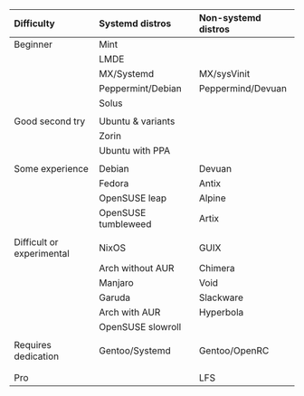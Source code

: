 | Difficulty   | Systemd distros    | Non-systemd distros |
| :--------    | :---------------   | :------------------ |
| Beginner     | Mint               |                     |
|              | LMDE               |                     |
|              | MX/Systemd         | MX/sysVinit         |
|              | Peppermint/Debian  | Peppermind/Devuan   |
|              | Solus              |                     |
|              |                    |                     |
| Good second try | Ubuntu & variants  |                     |
|              | Zorin              |                     |
|              | Ubuntu with PPA    |                     |
| |   |  |
| Some experience         | Debian             | Devuan              |
|              | Fedora             | Antix               |
|              | OpenSUSE leap      | Alpine              |
|              | OpenSUSE tumbleweed| Artix               |
|  |   | |
| Difficult or experimental    | NixOS              | GUIX                |
|              | Arch without AUR   | Chimera             |
|              | Manjaro            | Void                |
|              | Garuda             | Slackware           |
|              | Arch with AUR      | Hyperbola           |
|              | OpenSUSE slowroll  |                     |
|  |   |  |
| Requires  dedication    | Gentoo/Systemd     | Gentoo/OpenRC       |
|              |                    |                     |
|  |  | |
| Pro          |                    | LFS                 |
